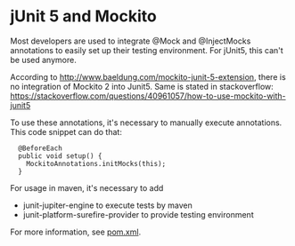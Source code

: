 # jUnit 5 and Mockito
Most developers are used to integrate @Mock and @InjectMocks annotations
to easily set up their testing environment. For jUnit5, this can't be used
anymore.

According to http://www.baeldung.com/mockito-junit-5-extension, there is no
integration of Mockito 2 into Junit5. Same is stated in stackoverflow:
https://stackoverflow.com/questions/40961057/how-to-use-mockito-with-junit5

To use these annotations, it's necessary to manually execute annotations.
This code snippet can do that:

```
  @BeforeEach
  public void setup() {
    MockitoAnnotations.initMocks(this);
  }
```

For usage in maven, it's necessary to add
* junit-jupiter-engine to execute tests by maven
* junit-platform-surefire-provider to provide testing environment

For more information, see [pom.xml](../pom.xml).
